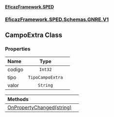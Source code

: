 #### [EficazFramework.SPED](EficazFrameworkSPED.md 'EficazFramework SPED')
### [EficazFramework.SPED.Schemas.GNRE.V1](EficazFramework.SPED.Schemas.GNRE.V1.md 'EficazFramework.SPED.Schemas.GNRE.V1')

## CampoExtra Class
### Properties

| Name | Type | |
| :--- | :---: | :--- |
| codigo | `Int32` |  |
| tipo | `TipoCampoExtra` |  |
| valor | `String` |  |

| Methods | |
| :--- | :--- |
| [OnPropertyChanged(string)](EficazFramework.SPED.Schemas.GNRE.V1/CampoExtra/OnPropertyChanged(string).md 'EficazFramework.SPED.Schemas.GNRE.V1.CampoExtra.OnPropertyChanged(string)') | |
